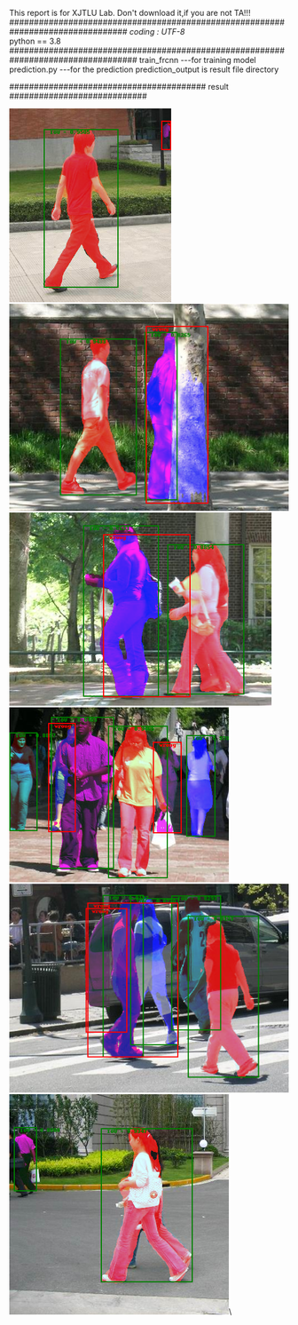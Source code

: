 This report is for XJTLU Lab. Don't download it,if you are not TA!!!
################################################################################
_*_coding : UTF-8_*_\
python == 3.8
##################################################################################
train_frcnn  ---for training model
prediction.py ---for the prediction
prediction_output is result file directory

########################################  result   \############################

![Image text](./prediction_output/000out.png)\
![Image text](./prediction_output/001out.png)\
![Image text](./prediction_output/002out.png)\
![Image text](./prediction_output/003out.png)\
![Image text](./prediction_output/004out.png)\
![Image text](./prediction_output/005out.png)\